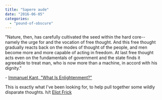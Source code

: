 ```yaml
---
title: "Sapere aude"
date: "2016-06-05"
categories: 
  - "pound-of-obscure"
---
```


"Nature, then, has carefully cultivated the seed within the hard core--namely the urge for and the vocation of free thought. And this free thought gradually reacts back on the modes of thought of the people, and men become more and more capable of acting in freedom. At last free thought acts even on the fundamentals of government and the state finds it agreeable to treat man, who is now more than a machine, in accord with his dignity."

\- [Immanuel Kant, "What Is Enlightenment?"](http://www.columbia.edu/acis/ets/CCREAD/etscc/kant.html)

This is exactly what I've been looking for, to help pull together some wildly disparate thoughts. h/t [Eliot Frick](https://twitter.com/eliotfrick)
